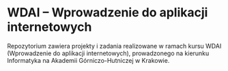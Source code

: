 # WDAI – Wprowadzenie do aplikacji internetowych

Repozytorium zawiera projekty i zadania realizowane w ramach kursu WDAI (Wprowadzenie do aplikacji internetowych), prowadzonego na kierunku Informatyka na Akademii Górniczo-Hutniczej w Krakowie.
